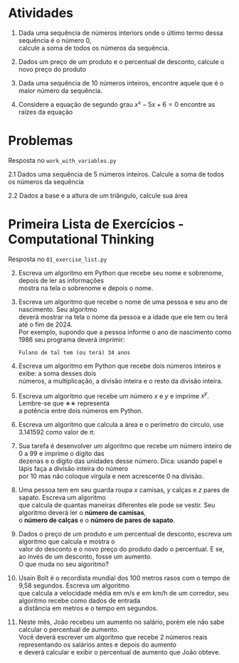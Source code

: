 # Atividades

1. Dada uma sequência de números interiors onde o último termo dessa sequência é o número 0, <br>
    calcule a soma de todos os números da sequência.

2. Dados um preço de um produto e o percentual de desconto, calcule o novo preço do produto

3. Dada uma sequência de 10 números inteiros, encontre aquele que é o maior número da sequência.

4. Considere a equação de segundo grau $x²-5x+6=0$ encontre as raízes da equação

# Problemas

Resposta no `work_with_variables.py`

2.1 Dados uma sequência de 5 números inteiros. Calcule a soma de todos os números da sequência

2.2 Dados a base e a altura de um triângulo, calcule sua área

# Primeira Lista de Exercícios - Computational Thinking

Resposta no `01_exercise_list.py`

2. Escreva um algoritmo em Python que recebe seu nome e sobrenome, depois de ler as informações <br>
mostra na tela o sobrenome e depois o nome.

3. Escreva um algoritmo que recebe o nome de uma pessoa e seu ano de nascimento. Seu algoritmo <br>
deverá mostrar na tela o nome da pessoa e a idade que ele tem ou terá até o fim de 2024. <br>
Por exemplo, supondo que a pessoa informe o ano de nascimento como 1986 seu programa deverá imprimir:

    `Fulano de tal tem (ou terá) 34 anos`

4. Escreva um algoritmo em Python que recebe dois números inteiros e exibe: a soma desses dois <br>
números, a multiplicação, a divisão inteira e o resto da divisão inteira.

5. Escreva um algoritmo que recebe um número $x$ e $y$ e imprime $x^y$. Lembre-se que ∗∗ representa <br>
a potência entre dois números em Python.

6. Escreva um algoritmo que calcula a área e o perímetro do círculo, use 3.141592 como valor de $π$.

7. Sua tarefa é desenvolver um algoritmo que recebe um número inteiro de 0 a 99 e imprime o dígito das <br>
dezenas e o dígito das unidades desse número. Dica: usando papel e lápis faça a divisão inteira do número <br>
por 10 mas não coloque vírgula e nem acrescente 0 na divisão.

8. Uma pessoa tem em seu guarda roupa $x$ camisas, $y$ calças e $z$ pares de sapato. Escreva um algoritmo <br>
que calcula de quantas maneiras diferentes ele pode se vestir. Seu algoritmo deverá ler o **número de camisas**, <br>
 o **número de calças** e o **número de pares de sapato**.

9. Dados o preço de um produto e um percentual de desconto, escreva um algoritmo que calcula e mostra o <br>
valor do desconto e o novo preço do produto dado o percentual. E se, ao invés de um desconto, fosse um aumento. <br>
O que muda no seu algoritmo?

10. Usain Bolt é o recordista mundial dos 100 metros rasos com o tempo de 9,58 segundos. Escreva um algoritmo <br>
que calcula a velocidade média em m/s e em km/h de um corredor, seu algoritmo recebe como dados de entrada <br> 
a distância em metros e o tempo em segundos. 

11. Neste mês, João recebeu um aumento no salário, porém ele não sabe calcular o percentual de aumento. <br>
Você deverá escrever um algoritmo que recebe 2 números reais representando os salários antes e depois do aumento <br>
e deverá calcular e exibir o percentual de aumento que João obteve.